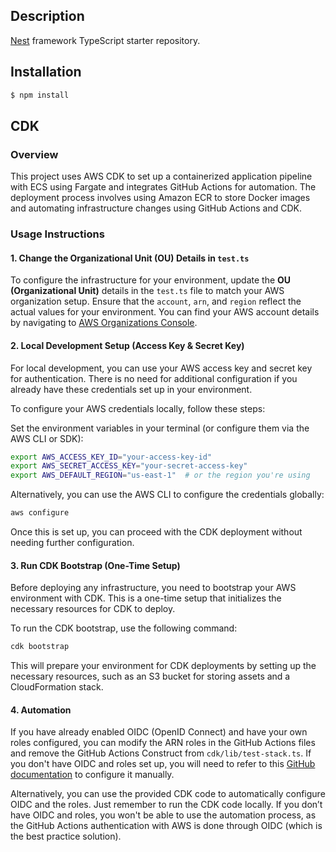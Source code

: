 ## Description

[Nest](https://github.com/nestjs/nest) framework TypeScript starter repository.

## Installation

```bash
$ npm install
```

## CDK

### Overview

This project uses AWS CDK to set up a containerized application pipeline with ECS using Fargate and integrates GitHub Actions for automation. The deployment process involves using Amazon ECR to store Docker images and automating infrastructure changes using GitHub Actions and CDK.

### Usage Instructions

#### 1. **Change the Organizational Unit (OU) Details in `test.ts`**

To configure the infrastructure for your environment, update the **OU (Organizational Unit)** details in the `test.ts` file to match your AWS organization setup. Ensure that the `account`, `arn`, and `region` reflect the actual values for your environment. You can find your AWS account details by navigating to [AWS Organizations Console](https://us-east-1.console.aws.amazon.com/organizations/v2/home/accounts).

#### 2. Local Development Setup (Access Key & Secret Key)
For local development, you can use your AWS access key and secret key for authentication. There is no need for additional configuration if you already have these credentials set up in your environment.

To configure your AWS credentials locally, follow these steps:

Set the environment variables in your terminal (or configure them via the AWS CLI or SDK):

```bash
export AWS_ACCESS_KEY_ID="your-access-key-id"
export AWS_SECRET_ACCESS_KEY="your-secret-access-key"
export AWS_DEFAULT_REGION="us-east-1"  # or the region you're using
```

Alternatively, you can use the AWS CLI to configure the credentials globally:

```bash
aws configure
```

Once this is set up, you can proceed with the CDK deployment without needing further configuration.

#### 3. **Run CDK Bootstrap (One-Time Setup)**

Before deploying any infrastructure, you need to bootstrap your AWS environment with CDK. This is a one-time setup that initializes the necessary resources for CDK to deploy.

To run the CDK bootstrap, use the following command:

```bash
cdk bootstrap
```

This will prepare your environment for CDK deployments by setting up the necessary resources, such as an S3 bucket for storing assets and a CloudFormation stack.

#### 4. Automation
If you have already enabled OIDC (OpenID Connect) and have your own roles configured, you can modify the ARN roles in the GitHub Actions files and remove the GitHub Actions Construct from `cdk/lib/test-stack.ts`. If you don't have OIDC and roles set up, you will need to refer to this [GitHub documentation](https://docs.github.com/en/actions/security-for-github-actions/security-hardening-your-deployments/configuring-openid-connect-in-amazon-web-services) to configure it manually.

Alternatively, you can use the provided CDK code to automatically configure OIDC and the roles. Just remember to run the CDK code locally. If you don’t have OIDC and roles, you won't be able to use the automation process, as the GitHub Actions authentication with AWS is done through OIDC (which is the best practice solution).
